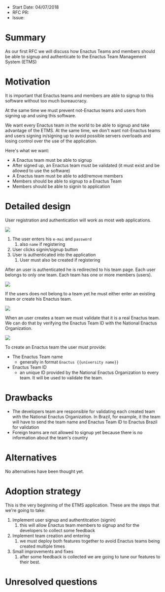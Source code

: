 - Start Date: 04/07/2018
- RFC PR: 
- Issue:

# Summary

As our first RFC we will discuss how Enactus Teams and members should be able
to signup and authenticate to the Enactus Team Management System (ETMS)

# Motivation

It is important that Enactus teams and members are able to signup to this software
without too much bureaucracy.

At the same time we must prevent not-Enactus teams and users from signing up and using this software.

We want every Enactus team in the world to be able to signup and take advantage of the ETMS.
At the same time, we don't want not-Enactus teams and users signing in/signing up to avoid possible
servers overloads and losing control over the use of the application.

Here's what we want:

* A Enactus team must be able to signup
* After signed up, an Enactus team must be validated (it must exist and be allowed to use the software)
* A Enactus team must be able to add/remove members
* Members should be able to signup to a Enactus Team
* Members should be able to signin to application

# Detailed design

User registration and authentication will work as most web applications.

![](https://drive.google.com/uc?id=1liI40EAh3DasfmtJYR_WdJdGiZeZtP9N)

1. The user enters his `e-mai` and `password`
    1. also `name` if registering
2. User clicks signin/signup button
3. User is authenticated into the application
    1. User must also be created if registering

After an user is authenticated he is redirected to his team page.
Each user belongs to only one team. Each team has one or more members (users).

![](https://drive.google.com/uc?id=12t3xptUzsERrXJmcGcYXIg60t708nnFJ)

If the users does not belong to a team yet he must either enter an existing team 
or create his Enactus team.

![](https://drive.google.com/uc?id=1lgNZTycusqWgTGQRxgOyjiAhzVt3JEyz)

When an user creates a team we must validate that it is a real Enactus team. We can do that by
verifying the Enactus Team ID with the National Enactus Organization. 

![](https://drive.google.com/uc?id=1pRRO-b-7DsPw_A8bqls8-pngwonKyIYv)

To create an Enactus team the user must provide:

* The Enactus Team name
    * generally in format `Enactus {{university name}}`
* Enactus Team ID
    * an unique ID provided by the National Enactus Organization to every team. It will be used
    to validate the team.

# Drawbacks

* The developers team are responsible for validating each created team with the National Enactus
Organization. In Brazil, for example, it the team will have to send the team name and Enactus Team ID
to Enactus Brazil for validation
* Foreign teams are not allowed to signup yet because there is no information about the team's country


# Alternatives

No alternatives have been thought yet.

# Adoption strategy

This is the very beginning of the ETMS application. These are the steps that we're going to take:
1. Implement user signup and authentitcation (signin)
    1. this will allow Enactus team members to signup and for the developers to collect some feedback
2. Implement team creation and entering
    1. we must deploy both features together to avoid Enactus teams being created multiple times
3. Small improvements and fixes
    1. after some feedback is collected we are going to tune our features to their best.

# Unresolved questions
